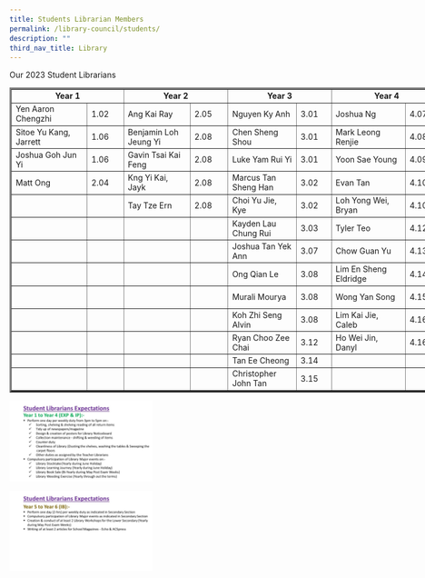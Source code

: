```yaml
---
title: Students Librarian Members
permalink: /library-council/students/
description: ""
third_nav_title: Library
---
```

Our 2023 Student Librarians 

<table style="width: 1153px;" border="3"><tbody><tr><td style="width: 178px; text-align: center;" colspan="2"><strong>Year 1</strong></td><td style="width: 162.641px; text-align: center;" colspan="2"><strong>Year 2</strong></td><td style="width: 158.359px; text-align: center;" colspan="2"><strong>Year 3</strong></td><td style="width: 176px; text-align: center;" colspan="2"><strong>Year 4</strong></td><td style="width: 168px; text-align: center;" colspan="2"><strong>Year 5</strong></td><td style="width: 181px; text-align: center;" colspan="2"><strong>Year 6</strong></td></tr><tr><td style="width: 126px;">Yen Aaron Chengzhi</td><td style="width: 52px;">1.02</td><td style="width: 108px;">Ang Kai Ray</td><td style="width: 54.6406px;">2.05</td><td style="width: 109.359px;">Nguyen Ky Anh</td><td style="width: 49px;">3.01</td><td style="width: 124px;">Joshua Ng</td><td style="width: 52px;">4.07</td><td style="width: 123px;">Joel Aidan Low Yi</td><td style="width: 45px;">5.04</td><td style="width: 122px;">Chao Fan En, Nicholas</td><td style="width: 59px;">6.09</td></tr><tr><td style="width: 126px;">Sitoe Yu Kang, Jarrett</td><td style="width: 52px;">1.06</td><td style="width: 108px;">Benjamin Loh Jeung Yi</td><td style="width: 54.6406px;">2.08</td><td style="width: 109.359px;">Chen Sheng Shou</td><td style="width: 49px;">3.01</td><td style="width: 124px;">Mark Leong Renjie</td><td style="width: 52px;">4.08</td><td style="width: 123px;">Iden Ng Ee Hin</td><td style="width: 45px;">5.07</td><td style="width: 122px;">Low Zhen Jie Caleb</td><td style="width: 59px;">6.14</td></tr><tr><td style="width: 126px;">Joshua Goh Jun Yi</td><td style="width: 52px;">1.06</td><td style="width: 108px;">Gavin Tsai Kai Feng</td><td style="width: 54.6406px;">2.08</td><td style="width: 109.359px;">Luke Yam Rui Yi</td><td style="width: 49px;">3.01</td><td style="width: 124px;">Yoon Sae Young</td><td style="width: 52px;">4.09</td><td style="width: 123px;">Zachary Yap Shi Yi</td><td style="width: 45px;">5.07</td><td style="width: 122px;"></td><td style="width: 59px;"></td></tr><tr><td style="width: 126px;">Matt Ong</td><td style="width: 52px;">2.04</td><td style="width: 108px;">Kng Yi Kai, Jayk</td><td style="width: 54.6406px;">2.08</td><td style="width: 109.359px;">Marcus Tan Sheng Han</td><td style="width: 49px;">3.02</td><td style="width: 124px;">Evan Tan</td><td style="width: 52px;">4.10</td><td style="width: 123px;">Ng Ren Hui</td><td style="width: 45px;">5.03</td><td style="width: 122px;"></td><td style="width: 59px;"></td></tr><tr><td style="width: 126px;"></td><td style="width: 52px;"></td><td style="width: 108px;">Tay Tze Ern</td><td style="width: 54.6406px;">2.08</td><td style="width: 109.359px;">Choi Yu Jie, Kye</td><td style="width: 49px;">3.02</td><td style="width: 124px;">Loh Yong Wei, Bryan</td><td style="width: 52px;">4.10</td><td style="width: 123px;">Ng Wei Jie</td><td style="width: 45px;">5.09</td><td style="width: 122px;"></td><td style="width: 59px;"></td></tr><tr><td style="width: 126px;"></td><td style="width: 52px;"></td><td style="width: 108px;"></td><td style="width: 54.6406px;"></td><td style="width: 109.359px;">Kayden Lau Chung Rui</td><td style="width: 49px;">3.03</td><td style="width: 124px;">Tyler Teo</td><td style="width: 52px;">4.12</td><td style="width: 123px;">Lee En Yi, Daniel</td><td style="width: 45px;">5.11</td><td style="width: 122px;"></td><td style="width: 59px;"></td></tr><tr><td style="width: 126px;"></td><td style="width: 52px;"></td><td style="width: 108px;"></td><td style="width: 54.6406px;"></td><td style="width: 109.359px;">Joshua Tan Yek Ann</td><td style="width: 49px;">3.07</td><td style="width: 124px;">Chow Guan Yu</td><td style="width: 52px;">4.13</td><td style="width: 123px;">Ian Lam Tuck Shin</td><td style="width: 45px;">5.12</td><td style="width: 122px;"></td><td style="width: 59px;"></td></tr><tr><td style="width: 126px;"></td><td style="width: 52px;"></td><td style="width: 108px;"></td><td style="width: 54.6406px;"></td><td style="width: 109.359px;">Ong Qian Le</td><td style="width: 49px;">3.08</td><td style="width: 124px;">Lim En Sheng Eldridge</td><td style="width: 52px;">4.14</td><td style="width: 123px;">Lim Dao Kai</td><td style="width: 45px;">5.09</td><td style="width: 122px;"></td><td style="width: 59px;"></td></tr><tr><td style="width: 126px;"></td><td style="width: 52px;"></td><td style="width: 108px;"></td><td style="width: 54.6406px;"></td><td style="width: 109.359px;">Murali Mourya</td><td style="width: 49px;">3.08</td><td style="width: 124px;">Wong Yan Song</td><td style="width: 52px;">4.15</td><td style="width: 123px;">Wayne Choo Zee Chen</td><td style="width: 45px;">5.06</td><td style="width: 122px;"></td><td style="width: 59px;"></td></tr><tr><td style="width: 126px;"></td><td style="width: 52px;"></td><td style="width: 108px;"></td><td style="width: 54.6406px;"></td><td style="width: 109.359px;">Koh Zhi Seng Alvin</td><td style="width: 49px;">3.08</td><td style="width: 124px;">Lim Kai Jie, Caleb</td><td style="width: 52px;">4.16</td><td style="width: 123px;">Jonavon Yeo Shen Yi</td><td style="width: 45px;">5.18</td><td style="width: 122px;"></td><td style="width: 59px;"></td></tr><tr><td style="width: 126px;"></td><td style="width: 52px;"></td><td style="width: 108px;"></td><td style="width: 54.6406px;"></td><td style="width: 109.359px;">Ryan Choo Zee Chai</td><td style="width: 49px;">3.12</td><td style="width: 124px;">Ho Wei Jin, Danyl</td><td style="width: 52px;">4.16</td><td style="width: 123px;">Timothy Lagman</td><td style="width: 45px;">5.18</td><td style="width: 122px;"></td><td style="width: 59px;"></td></tr><tr><td style="width: 126px;"></td><td style="width: 52px;"></td><td style="width: 108px;"></td><td style="width: 54.6406px;"></td><td style="width: 109.359px;">Tan Ee Cheong</td><td style="width: 49px;">3.14</td><td style="width: 124px;"></td><td style="width: 52px;"></td><td style="width: 123px;"></td><td style="width: 45px;"></td><td style="width: 122px;"></td><td style="width: 59px;"></td></tr><tr><td style="width: 126px;"></td><td style="width: 52px;"></td><td style="width: 108px;"></td><td style="width: 54.6406px;"></td><td style="width: 109.359px;">Christopher John Tan</td><td style="width: 49px;">3.15</td><td style="width: 124px;"></td><td style="width: 52px;"></td><td style="width: 123px;"></td><td style="width: 45px;"></td><td style="width: 122px;"></td><td style="width: 59px;"></td></tr></tbody></table>


<img src="/images/Slide6-1024x576.jpg" 
     style="width:50%">
		 
<img src="/images/Slide7-1024x576.jpg" 
     style="width:50%">